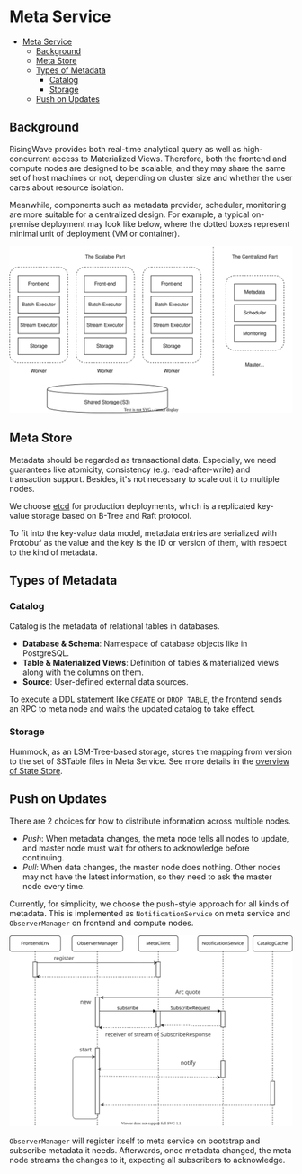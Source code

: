 # Meta Service

- [Meta Service](#meta-service)
  - [Background](#background)
  - [Meta Store](#meta-store)
  - [Types of Metadata](#types-of-metadata)
    - [Catalog](#catalog)
    - [Storage](#storage)
  - [Push on Updates](#push-on-updates)

<!-- Created by https://github.com/ekalinin/github-markdown-toc -->

## Background

RisingWave provides both real-time analytical query as well as high-concurrent access to Materialized Views. Therefore, both the frontend and compute nodes are designed to be scalable, and they may share the same set of host machines or not, depending on cluster size and whether the user cares about resource isolation.

Meanwhile, components such as metadata provider, scheduler, monitoring are more suitable for a centralized design. For example, a typical on-premise deployment may look like below, where the dotted boxes represent minimal unit of deployment (VM or container).

![Cluster Deployment](./images/meta-service/cluster-deployment.svg)

## Meta Store

Metadata should be regarded as transactional data. Especially, we need guarantees like atomicity, consistency (e.g. read-after-write) and transaction support. Besides, it's not necessary to scale out it to multiple nodes.

We choose [etcd](https://etcd.io/) for production deployments, which is a replicated key-value storage based on B-Tree and Raft protocol.

To fit into the key-value data model, metadata entries are serialized with Protobuf as the value and the key is the ID or version of them, with respect to the kind of metadata.

## Types of Metadata
### Catalog

Catalog is the metadata of relational tables in databases. 

- **Database & Schema**: Namespace of database objects like in PostgreSQL.
- **Table & Materialized Views**: Definition of tables & materialized views along with the columns on them.
- **Source**: User-defined external data sources.

To execute a DDL statement like `CREATE` or `DROP TABLE`, the frontend sends an RPC to meta node and waits the updated catalog to take effect.

### Storage

Hummock, as an LSM-Tree-based storage, stores the mapping from version to the set of SSTable files in Meta Service. See more details in the [overview of State Store](./state-store-overview.md).

## Push on Updates

There are 2 choices for how to distribute information across multiple nodes. 

* *Push*: When metadata changes, the meta node tells all nodes to update, and master node must wait for others to acknowledge before continuing. 
* *Pull*: When data changes, the master node does nothing. Other nodes may not have the latest information, so they need to ask the master node every time.

Currently, for simplicity, we choose the push-style approach for all kinds of metadata. This is implemented as `NotificationService` on meta service and `ObserverManager` on frontend and compute nodes.

![Notification](./images/meta-service/notification.svg)

`ObserverManager` will register itself to meta service on bootstrap and subscribe metadata it needs. Afterwards, once metadata changed, the meta node streams the changes to it, expecting all subscribers to acknowledge. 

